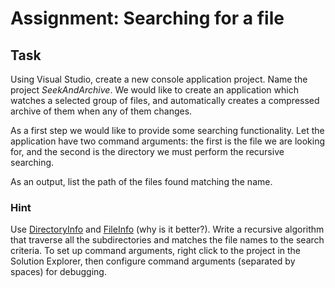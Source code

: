 ﻿# Assignment: Searching for a file

## Task

Using Visual Studio, create a new console application project. Name the project _SeekAndArchive_. We would like to create an application which watches a selected group of files, and automatically creates a compressed archive of them when any of them changes.

As a first step we would like to provide some searching functionality. Let the application have two command arguments: the first is the file we are looking for, and the second is the directory we must perform the recursive searching.

As an output, list the path of the files found matching the name.

### Hint

Use [DirectoryInfo](https://docs.microsoft.com/en-us/dotnet/api/system.io.directoryinfo?view=netframework-4.7.2) and [FileInfo](https://docs.microsoft.com/en-us/dotnet/api/system.io.fileinfo?view=netframework-4.7.2) (why is it better?). Write a recursive algorithm that traverse all the subdirectories and matches the file names to the search criteria. To set up command arguments, right click to the project in the Solution Explorer, then configure command arguments (separated by spaces) for debugging.